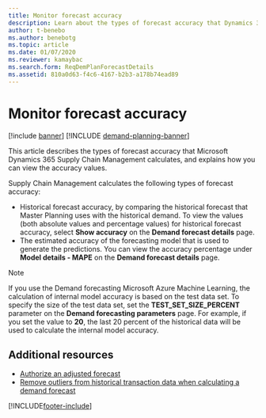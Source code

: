 ```yaml
---
title: Monitor forecast accuracy
description: Learn about the types of forecast accuracy that Dynamics 365 Supply Chain Management calculates, and explains how you can view the accuracy values.
author: t-benebo
ms.author: benebotg
ms.topic: article
ms.date: 01/07/2020
ms.reviewer: kamaybac
ms.search.form: ReqDemPlanForecastDetails
ms.assetid: 810a0d63-f4c6-4167-b2b3-a178b74ead89
---
```


# Monitor forecast accuracy

[!include [banner](../includes/banner.md)]
[!INCLUDE [demand-planning-banner](../includes/demand-planning-banner.md)]

This article describes the types of forecast accuracy that Microsoft Dynamics 365 Supply Chain Management calculates, and explains how you can view the accuracy values.

Supply Chain Management calculates the following types of forecast accuracy:

- Historical forecast accuracy, by comparing the historical forecast that Master Planning uses with the historical demand. To view the values (both absolute values and percentage values) for historical forecast accuracy, select **Show accuracy** on the **Demand forecast details** page.
- The estimated accuracy of the forecasting model that is used to generate the predictions. You can view the accuracy percentage under **Model details - MAPE** on the **Demand forecast details** page.

> [!NOTE]
> If you use the Demand forecasting Microsoft Azure Machine Learning, the calculation of internal model accuracy is based on the test data set. To specify the size of the test data set, set the **TEST\_SET\_SIZE\_PERCENT** parameter on the **Demand forecasting parameters** page. For example, if you set the value to **20**, the last 20 percent of the historical data will be used to calculate the internal model accuracy.

## Additional resources

- [Authorize an adjusted forecast](authorize-adjusted-forecast.md)
- [Remove outliers from historical transaction data when calculating a demand forecast](remove-historical-outliers-calculating-demand-forecast.md)

[!INCLUDE[footer-include](../../includes/footer-banner.md)]
